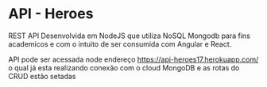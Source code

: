 # API - Heroes
REST API Desenvolvida em NodeJS que utiliza NoSQL Mongodb para fins academicos e com o intuito de ser consumida com Angular e React. 

API pode ser acessada node endereço https://api-heroes17.herokuapp.com/ o qual já esta realizando conexão com o cloud MongoDB e as rotas do CRUD estão setadas


